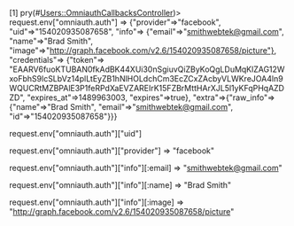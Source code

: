 

[1] pry(#<Users::OmniauthCallbacksController>)> request.env["omniauth.auth"]
=> {"provider"=>"facebook",
 "uid"=>"154020935087658",
 "info"=>
  {"email"=>"smithwebtek@gmail.com",
   "name"=>"Brad Smith",
   "image"=>"http://graph.facebook.com/v2.6/154020935087658/picture"},
 "credentials"=>
  {"token"=>
    "EAARV6fuoKTUBAN0fkAdBK44XUi30nSgiuvQiZByKoQgLDuMqKlZAG12WxoFbhS9lcSLbVz14plLtEyZB1hNlHOLdchCm3EcZCxZAcbyVLWKreJOA4ln9WQUCRtMZBPAlE3P1feRPdXaEVZAREIrK15FZBrMttHArXJL5l1yKFqPHqAZDZD",
   "expires_at"=>1489963003,
   "expires"=>true},
 "extra"=>{"raw_info"=>{"name"=>"Brad Smith", "email"=>"smithwebtek@gmail.com", "id"=>"154020935087658"}}}


request.env["omniauth.auth"]["uid"]

request.env["omniauth.auth"]["provider"]
=> "facebook"

request.env["omniauth.auth"]["info"][:email]
=> "smithwebtek@gmail.com"

request.env["omniauth.auth"]["info"][:name]
=> "Brad Smith"

request.env["omniauth.auth"]["info"][:image]
=> "http://graph.facebook.com/v2.6/154020935087658/picture"